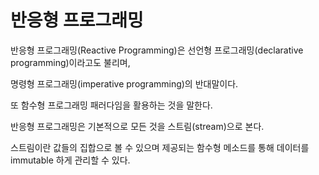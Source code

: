 # 반응형 프로그래밍

반응형 프로그래밍(Reactive Programming)은 선언형 프로그래밍(declarative programming)이라고도 불리며, 

명령형 프로그래밍(imperative programming)의 반대말이다. 

또 함수형 프로그래밍 패러다임을 활용하는 것을 말한다. 



반응형 프로그래밍은 기본적으로 모든 것을 스트림(stream)으로 본다. 

스트림이란 값들의 집합으로 볼 수 있으며 제공되는 함수형 메소드를 통해 데이터를 immutable 하게 관리할 수 있다.